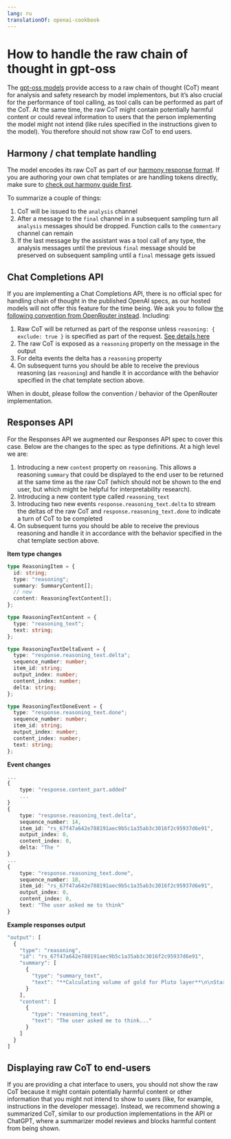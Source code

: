 ```yaml
---
lang: ru
translationOf: openai-cookbook
---
```


# How to handle the raw chain of thought in gpt-oss

The [gpt-oss models](https://openai.com/open-models) provide access to a raw chain of thought (CoT) meant for analysis and safety research by model implementors, but it’s also crucial for the performance of tool calling, as tool calls can be performed as part of the CoT. At the same time, the raw CoT might contain potentially harmful content or could reveal information to users that the person implementing the model might not intend (like rules specified in the instructions given to the model). You therefore should not show raw CoT to end users.

## Harmony / chat template handling

The model encodes its raw CoT as part of our [harmony response format](https://cookbook.openai.com/articles/openai-harmony). If you are authoring your own chat templates or are handling tokens directly, make sure to [check out harmony guide first](https://cookbook.openai.com/articles/openai-harmony).

To summarize a couple of things:

1. CoT will be issued to the `analysis` channel
2. After a message to the `final` channel in a subsequent sampling turn all `analysis` messages should be dropped. Function calls to the `commentary` channel can remain
3. If the last message by the assistant was a tool call of any type, the analysis messages until the previous `final` message should be preserved on subsequent sampling until a `final` message gets issued

## Chat Completions API

If you are implementing a Chat Completions API, there is no official spec for handling chain of thought in the published OpenAI specs, as our hosted models will not offer this feature for the time being. We ask you to follow [the following convention from OpenRouter instead](https://openrouter.ai/docs/use-cases/reasoning-tokens). Including:

1. Raw CoT will be returned as part of the response unless `reasoning: { exclude: true }` is specified as part of the request. [See details here](https://openrouter.ai/docs/use-cases/reasoning-tokens#legacy-parameters)
2. The raw CoT is exposed as a `reasoning` property on the message in the output
3. For delta events the delta has a `reasoning` property
4. On subsequent turns you should be able to receive the previous reasoning (as `reasoning`) and handle it in accordance with the behavior specified in the chat template section above.

When in doubt, please follow the convention / behavior of the OpenRouter implementation.

## Responses API

For the Responses API we augmented our Responses API spec to cover this case. Below are the changes to the spec as type definitions. At a high level we are:

1. Introducing a new `content` property on `reasoning`. This allows a reasoning `summary` that could be displayed to the end user to be returned at the same time as the raw CoT (which should not be shown to the end user, but which might be helpful for interpretability research).
2. Introducing a new content type called `reasoning_text`
3. Introducing two new events `response.reasoning_text.delta` to stream the deltas of the raw CoT and `response.reasoning_text.done` to indicate a turn of CoT to be completed
4. On subsequent turns you should be able to receive the previous reasoning and handle it in accordance with the behavior specified in the chat template section above.

**Item type changes**

```typescript
type ReasoningItem = {
  id: string;
  type: "reasoning";
  summary: SummaryContent[];
  // new
  content: ReasoningTextContent[];
};

type ReasoningTextContent = {
  type: "reasoning_text";
  text: string;
};

type ReasoningTextDeltaEvent = {
  type: "response.reasoning_text.delta";
  sequence_number: number;
  item_id: string;
  output_index: number;
  content_index: number;
  delta: string;
};

type ReasoningTextDoneEvent = {
  type: "response.reasoning_text.done";
  sequence_number: number;
  item_id: string;
  output_index: number;
  content_index: number;
  text: string;
};
```

**Event changes**

```typescript
...
{
	type: "response.content_part.added"
	...
}
{
	type: "response.reasoning_text.delta",
	sequence_number: 14,
	item_id: "rs_67f47a642e788191aec9b5c1a35ab3c3016f2c95937d6e91",
	output_index: 0,
	content_index: 0,
	delta: "The "
}
...
{
	type: "response.reasoning_text.done",
	sequence_number: 18,
	item_id: "rs_67f47a642e788191aec9b5c1a35ab3c3016f2c95937d6e91",
	output_index: 0,
	content_index: 0,
	text: "The user asked me to think"
}
```

**Example responses output**

```typescript
"output": [
  {
    "type": "reasoning",
    "id": "rs_67f47a642e788191aec9b5c1a35ab3c3016f2c95937d6e91",
    "summary": [
      {
        "type": "summary_text",
        "text": "**Calculating volume of gold for Pluto layer**\n\nStarting with the approximation..."
      }
    ],
    "content": [
      {
        "type": "reasoning_text",
        "text": "The user asked me to think..."
      }
    ]
  }
]

```

## Displaying raw CoT to end-users

If you are providing a chat interface to users, you should not show the raw CoT because it might contain potentially harmful content or other information that you might not intend to show to users (like, for example, instructions in the developer message). Instead, we recommend showing a summarized CoT, similar to our production implementations in the API or ChatGPT, where a summarizer model reviews and blocks harmful content from being shown.
